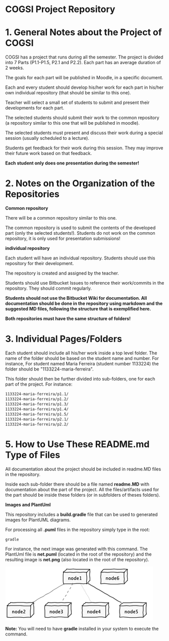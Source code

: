 COGSI Project Repository
========================

# 1. General Notes about the Project of COGSI

COGSI has a project that runs during all the semester. The project is divided into 7 Parts (P1.1-P1.5, P2.1 and P2.2). Each part has an average duration of 2 weeks.

The goals for each part will be published in Moodle, in a specific document.

Each and every student should develop his/her work for each part in his/her own individual repository (that should be similar to this one).

Teacher will select a small set of students to submit and present their developments for each part.

The selected students should submit their work to the common repository (a repository similar to this one that will be published in moodle).

The selected students must present and discuss their work during a special session (usually scheduled to a lecture).

Students get feedback for their work during this session. They may improve their future work based on that feedback.

**Each student only does one presentation during the semester!**

# 2. Notes on the Organization of the Repositories

**Common repository**

There will be a common repository similar to this one.

The common repository is used to submit the contents of the developed part (only the selected students!). Students do not work on the common repository, it is only used for presentation submissions!

**individual repository**

Each student will have an individual repository. Students should use this repository for their development.

The repository is created and assigned by the teacher.

Students should use Bitbucket Issues to reference their work/commits in the repository. They should commit regularly.

**Students should not use the Bitbucket Wiki for documentation. All documentation should be done in the repository using markdown and the suggested MD files, following the structure that is exemplified here.**

**Both repositories must have the same structure of folders!**

# 3. Individual Pages/Folders

Each student should include all his/her work inside a top level folder. The name of the folder should be based on the student name and number. For instance, For student named Maria Ferreira (student number 1133224) the folder should be "1133224-maria-ferreira".

This folder should then be further divided into sub-folders, one for each part of the project. For instance:

	1133224-maria-ferreira/p1.1/
	1133224-maria-ferreira/p1.2/
	1133224-maria-ferreira/p1.3/
	1133224-maria-ferreira/p1.4/
	1133224-maria-ferreira/p1.5/
	1133224-maria-ferreira/p2.1/
	1133224-maria-ferreira/p2.2/


# 5. How to Use These README.md Type of Files

All documentation about the project should be included in readme.MD files in the repository.

Inside each sub-folder there should be a file named **readme.MD** with documentation about the part of the project. All the files/artifacts used for the part should be inside these folders (or in subfolders of theses folders).

**Images and PlantUml**

This repository includes a **build.gradle** file that can be used to generated images for PlantUML diagrams.

For processing all **.puml** files in the repository simply type in the root:

	gradle

For instance, the next image was generated with this command. The PlantUml file is **net.puml** (located in the root of the repository) and the resulting image is **net.png** (also located in the root of the repository).

![Image generated with PlantUML](net.png)

**Note:** You will need to have **gradle** installed in your system to execute the command.
